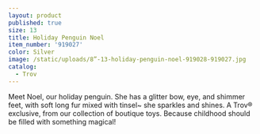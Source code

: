 ```yaml
---
layout: product
published: true
size: 13
title: Holiday Penguin Noel
item_number: '919027'
color: Silver
image: /static/uploads/8”-13-holiday-penguin-noel-919028-919027.jpg
catalog:
  - Trov
---
```

Meet Noel, our holiday penguin. She has a glitter bow, eye, and shimmer feet, with soft long fur mixed with tinsel~ she sparkles and shines.  A Trov® exclusive, from our collection of boutique toys. Because childhood should be filled with something magical!
